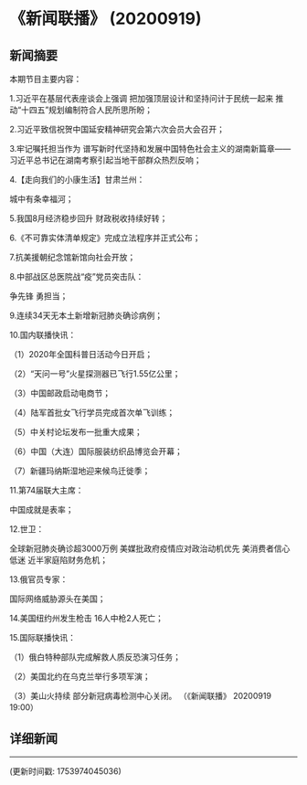 # 《新闻联播》 (20200919)

## 新闻摘要

本期节目主要内容：


1.习近平在基层代表座谈会上强调 把加强顶层设计和坚持问计于民统一起来 推动“十四五”规划编制符合人民所思所盼；


2.习近平致信祝贺中国延安精神研究会第六次会员大会召开；


3.牢记嘱托担当作为 谱写新时代坚持和发展中国特色社会主义的湖南新篇章——习近平总书记在湖南考察引起当地干部群众热烈反响；


4.【走向我们的小康生活】甘肃兰州：

城中有条幸福河；


5.我国8月经济稳步回升 财政税收持续好转；


6.《不可靠实体清单规定》完成立法程序并正式公布；


7.抗美援朝纪念馆新馆向社会开放；


8.中部战区总医院战“疫”党员突击队：

争先锋 勇担当；


9.连续34天无本土新增新冠肺炎确诊病例；


10.国内联播快讯：


（1）2020年全国科普日活动今日开启；


（2）“天问一号”火星探测器已飞行1.55亿公里；


（3）中国邮政启动电商节；


（4）陆军首批女飞行学员完成首次单飞训练；


（5）中关村论坛发布一批重大成果；


（6）中国（大连）国际服装纺织品博览会开幕；


（7）新疆玛纳斯湿地迎来候鸟迁徙季；


11.第74届联大主席：

中国成就是表率；


12.世卫：

全球新冠肺炎确诊超3000万例 美媒批政府疫情应对政治动机优先 美消费者信心低迷 近半家庭陷财务危机；


13.俄官员专家：

国际网络威胁源头在美国；


14.美国纽约州发生枪击 16人中枪2人死亡；


15.国际联播快讯：


（1）俄白特种部队完成解救人质反恐演习任务；


（2）美国北约在乌克兰举行多项军演；


（3）美山火持续 部分新冠病毒检测中心关闭。
（《新闻联播》 20200919 19:00）

## 详细新闻

---

(更新时间戳: 1753974045036)

